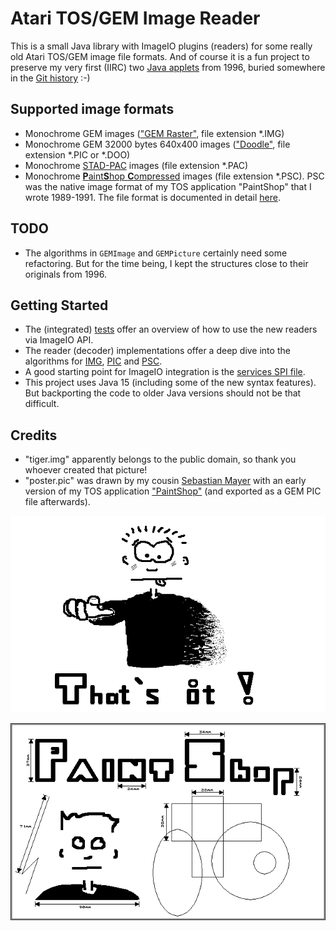 # Atari TOS/GEM Image Reader

This is a small Java library with ImageIO plugins (readers) for some really old Atari TOS/GEM image
file formats. And of course it is a fun project to preserve my very first (IIRC) two
[Java applets](https://snailshell.de/java.html) from 1996, buried somewhere in the
[Git history](https://github.com/thmuch/tosgem-image-reader/tree/1996-08) :-)


## Supported image formats

- Monochrome GEM images (["GEM Raster"](http://fileformats.archiveteam.org/wiki/GEM_Raster),
  file extension \*.IMG)
- Monochrome GEM 32000 bytes 640x400 images (["Doodle"](http://fileformats.archiveteam.org/wiki/Doodle_(Atari)),
  file extension \*.PIC or \*.DOO)
- Monochrome [STAD-PAC](http://fileformats.archiveteam.org/wiki/STAD_PAC) images (file extension \*.PAC)
- Monochrome [**P**aint**S**hop **C**ompressed](http://fileformats.archiveteam.org/wiki/PaintShop_(Atari_ST))
  images (file extension \*.PSC). PSC was the native image format of my TOS application "PaintShop"
  that I wrote 1989-1991. The file format is documented in detail [here](docs/PaintShopCompressed.md).


## TODO

- The algorithms in `GEMImage` and `GEMPicture` certainly need some refactoring. But for the time being,
  I kept the structures close to their originals from 1996.


## Getting Started

- The (integrated) [tests](src/test/java/de/snailshell/imageio/) offer an overview of how to use
  the new readers via ImageIO API.
- The reader (decoder) implementations offer a deep dive into the algorithms for
  [IMG](src/main/java/de/snailshell/imageio/img/GEMImage.java),
  [PIC](src/main/java/de/snailshell/imageio/pic/GEMPicture.java) and
  [PSC](src/main/java/de/snailshell/imageio/psc/PSCompressed.java).
- A good starting point for ImageIO integration is the
  [services SPI file](src/main/resources/META-INF/services/javax.imageio.spi.ImageReaderSpi).
- This project uses Java 15 (including some of the new syntax features). But backporting the code
  to older Java versions should not be that difficult.


## Credits

- "tiger.img" apparently belongs to the public domain, so thank you whoever created that picture!
- "poster.pic" was drawn by my cousin [Sebastian Mayer](https://www.sebastianmayer.com/) with an early
  version of my TOS application ["PaintShop"](https://www.atariuptodate.de/en/675/paintshop-plus)
  (and exported as a GEM PIC file afterwards).

!["That's it"](src/test/resources/images/expected/poster.png)

!["PaintShop"](src/test/resources/images/expected/bemassng.png)
